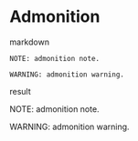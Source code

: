 <!-- word export demo-admonition.md-->
<!-- word property hhhh kkkkks akakak akakka -->
# Admonition

markdown

```
NOTE: admonition note.

WARNING: admonition warning.
```

result

NOTE: admonition note.

WARNING: admonition warning.
